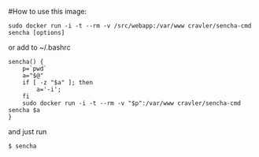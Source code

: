 #How to use this image:

    sudo docker run -i -t --rm -v /src/webapp:/var/www cravler/sencha-cmd sencha [options]

or add to ~/.bashrc

    sencha() {
        p=`pwd`
        a="$@"
        if [ -z "$a" ]; then
            a='-i';
        fi
        sudo docker run -i -t --rm -v "$p":/var/www cravler/sencha-cmd sencha $a
    }

and just run

    $ sencha

